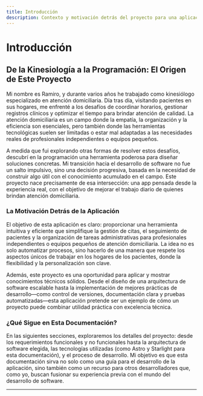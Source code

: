 ```yaml
---
title: Introducción
description: Contexto y motivación detrás del proyecto para una aplicación de atención domiciliaria.
---
```


# Introducción

## De la Kinesiología a la Programación: El Origen de Este Proyecto

Mi nombre es Ramiro, y durante varios años he trabajado como kinesiólogo especializado en atención domiciliaria. Día tras día, visitando pacientes en sus hogares, me enfrenté a los desafíos de coordinar horarios, gestionar registros clínicos y optimizar el tiempo para brindar atención de calidad. La atención domiciliaria es un campo donde la empatía, la organización y la eficiencia son esenciales, pero también donde las herramientas tecnológicas suelen ser limitadas o estar mal adaptadas a las necesidades reales de profesionales independientes o equipos pequeños.

A medida que fui explorando otras formas de resolver estos desafíos, descubrí en la programación una herramienta poderosa para diseñar soluciones concretas. Mi transición hacia el desarrollo de software no fue un salto impulsivo, sino una decisión progresiva, basada en la necesidad de construir algo útil con el conocimiento acumulado en el campo. Este proyecto nace precisamente de esa intersección: una app pensada desde la experiencia real, con el objetivo de mejorar el trabajo diario de quienes brindan atención domiciliaria.

### La Motivación Detrás de la Aplicación

El objetivo de esta aplicación es claro: proporcionar una herramienta intuitiva y eficiente que simplifique la gestión de citas, el seguimiento de pacientes y la organización de tareas administrativas para profesionales independientes o equipos pequeños de atención domiciliaria. La idea no es solo automatizar procesos, sino hacerlo de una manera que respete los aspectos únicos de trabajar en los hogares de los pacientes, donde la flexibilidad y la personalización son clave.

Además, este proyecto es una oportunidad para aplicar y mostrar conocimientos técnicos sólidos. Desde el diseño de una arquitectura de software escalable hasta la implementación de mejores prácticas de desarrollo—como control de versiones, documentación clara y pruebas automatizadas—esta aplicación pretende ser un ejemplo de cómo un proyecto puede combinar utilidad práctica con excelencia técnica.

### ¿Qué Sigue en Esta Documentación?

En las siguientes secciones, exploraremos los detalles del proyecto: desde los requerimientos funcionales y no funcionales hasta la arquitectura de software elegida, las tecnologías utilizadas (como Astro y Starlight para esta documentación), y el proceso de desarrollo. Mi objetivo es que esta documentación sirva no solo como una guía para el desarrollo de la aplicación, sino también como un recurso para otros desarrolladores que, como yo, buscan fusionar su experiencia previa con el mundo del desarrollo de software.

---
